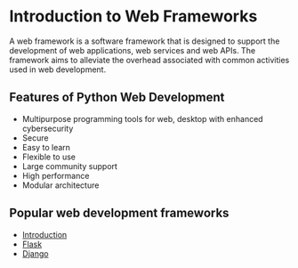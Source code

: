 # Introduction to Web Frameworks

A web framework is a software framework that is designed to support the development of web applications, web services and web APIs. The framework aims to alleviate the overhead associated with common activities used in web development.

## Features of Python Web Development

- Multipurpose programming tools for web, desktop with enhanced cybersecurity
- Secure
- Easy to learn
- Flexible to use
- Large community support
- High performance
- Modular architecture

## Popular web development frameworks

- [Introduction](intro.md)
- [Flask](flask.md)
- [Django](django.md)
